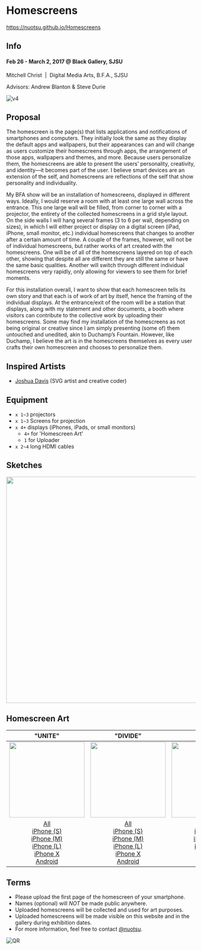 # Homescreens
https://nuotsu.github.io/Homescreens

## Info

#### Feb 26 - March 2, 2017 @ Black Gallery, SJSU

Mitchell Christ &nbsp;|&nbsp; Digital Media Arts, B.F.A., SJSU

Advisors: Andrew Blanton & Steve Durie

![v4](https://i.imgur.com/3oeX2pR.png)

## Proposal
The homescreen is the page(s) that lists applications and notifications of smartphones and computers. They initially look the same as they display the default apps and wallpapers, but their appearances can and will change as users customize their homescreens through apps, the arrangement of those apps, wallpapers and themes, and more. Because users personalize them, the homescreens are able to present the users’ personality, creativity, and identity—it becomes part of the user. I believe smart devices are an extension of the self, and homescreens are reflections of the self that show personality and individuality.

My BFA show will be an installation of homescreens, displayed in different ways. Ideally, I would reserve a room with at least one large wall across the entrance. This one large wall will be filled, from corner to corner with a projector, the entirety of the collected homescreens in a grid style layout. On the side walls I will hang several frames (3 to 6 per wall, depending on sizes), in which I will either project or display on a digital screen (iPad, iPhone, small monitor, etc.) individual homescreens that changes to another after a certain amount of time. A couple of the frames, however, will not be of individual homescreens, but rather works of art created with the homescreens. One will be of all of the homescreens layered on top of each other, showing that despite all are different they are still the same or have the same basic qualities. Another will switch through different individual homescreens very rapidly, only allowing for viewers to see them for brief moments.

For this installation overall, I want to show that each homescreen tells its own story and that each is of work of art by itself, hence the framing of the individual displays. At the entrance/exit of the room will be a station that displays, along with my statement and other documents, a booth where visitors can contribute to the collective work by uploading their homescreens.
Some may find my installation of the homescreens as not being original or creative since I am simply presenting (some of) them untouched and unedited, akin to Duchamp’s Fountain. However, like Duchamp, I believe the art is in the homescreens themselves as every user crafts their own homescreen and chooses to personalize them.

## Inspired Artists
- [Joshua Davis](https://joshuadavis.com) (SVG artist and creative coder)

## Equipment
- `x 1~3` projectors
- `x 1~3` Screens for projection
- `x 4+` displays (iPhones, iPads, or small monitors)
    - `4+` for 'Homescreen Art'
    - `1` for Uploader
- `x 2~4` long HDMI cables

## Sketches
<img src="https://i.imgur.com/A8dbxZk.jpg" height="600">

## Homescreen Art
"UNITE"|"DIVIDE"|"ONE"|"ALL"
:-----:|:------:|:---:|:---:
[<img src="https://i.imgur.com/NB84XCK.png" height="200">](https://nuotsu.github.io/Homescreens/unite.html?art=all)|[<img src="https://i.imgur.com/X1FRAeU.png" height="200">](https://nuotsu.github.io/Homescreens/divide.html?art=all)|[<img src="https://media.giphy.com/media/xT0xesj814PoE4PWwM/giphy.gif" height="200">](https://nuotsu.github.io/Homescreens/one.html)|[<img src="https://media.giphy.com/media/3oxHQws4CjtKmcNzsQ/giphy.gif" height="200">](https://nuotsu.github.io/Homescreens/all.html)
[All](https://nuotsu.github.io/Homescreens/unite.html?art=all)<br>[iPhone (S)](https://nuotsu.github.io/Homescreens/unite.html?art=iS)<br>[iPhone (M)](https://nuotsu.github.io/Homescreens/unite.html?art=iM)<br>[iPhone (L)](https://nuotsu.github.io/Homescreens/unite.html?art=iL)<br>[iPhone X](https://nuotsu.github.io/Homescreens/unite.html?art=iX)<br>[Android](https://nuotsu.github.io/Homescreens/unite.html?art=a)|[All](https://nuotsu.github.io/Homescreens/unite.html?art=all)<br>[iPhone (S)](https://nuotsu.github.io/Homescreens/divide.html?art=iS)<br>[iPhone (M)](https://nuotsu.github.io/Homescreens/divide.html?art=iM)<br>[iPhone (L)](https://nuotsu.github.io/Homescreens/divide.html?art=iL)<br>[iPhone X](https://nuotsu.github.io/Homescreens/divide.html?art=iX)<br>[Android](https://nuotsu.github.io/Homescreens/divide.html?art=a)<br>|[All](https://nuotsu.github.io/Homescreens/one.html?art=all)<br>[iPhone (S)](https://nuotsu.github.io/Homescreens/one.html?art=iS)<br>[iPhone (M)](https://nuotsu.github.io/Homescreens/one.html?art=iM)<br>[iPhone (L)](https://nuotsu.github.io/Homescreens/one.html?art=iL)<br>[iPhone X](https://nuotsu.github.io/Homescreens/one.html?art=iX)<br>[Android](https://nuotsu.github.io/Homescreens/one.html?art=a)|[All](https://nuotsu.github.io/Homescreens/all.html)

## Terms
- Please upload the first page of the homescreen of your smartphone.
- Names (optional) will _NOT_ be made public anywhere.
- Uploaded homescreens will be collected and used for art purposes.
- Uploaded homescreens will be made visible on this website and in the gallery during exhibition dates.
- For more information, feel free to contact [@nuotsu](mailto:xzmaru@gmail.com).

![QR](https://i.imgur.com/nOAm3ay.png)
